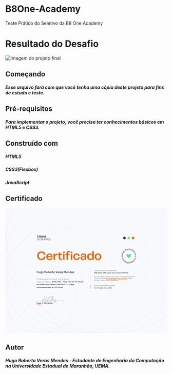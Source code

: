 # B8One-Academy
Teste Prático do Seletivo da B8 One Academy

# Resultado do Desafio 

![Imagem do projeto final](https://github.com/HugoMendess/B8One-Academy/blob/main/assets/resultadoProjeto.gif)

## Começando
##### Esse arquivo fará com que você tenha uma cópia deste projeto para fins de estudo e teste.

## Pré-requisitos
##### Para implementar o projeto, você precisa ter conhecimentos básicos em HTML5 e CSS3.

## Construído com
##### HTML5
##### CSS3(Flexbox)
##### JavaScript

## Certificado 

![Imagem do projeto final](https://github.com/HugoMendess/B8One-Academy/blob/main/assets/Certificado.png)

## Autor
##### Hugo Roberto Veras Mendes - Estudante de Engenharia da Computação na Universidade Estadual do Maranhão, UEMA.
